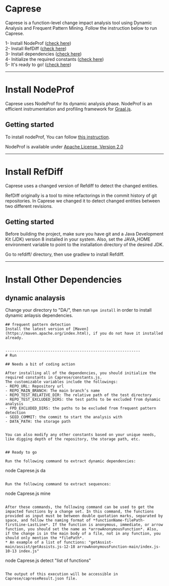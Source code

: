 # Caprese
Caprese is a function-level change impact analysis tool using Dynamic Analysis and Frequent Pattern Mining. Follow the instruction below to run Caprese.

1- Install NodeProf ([check here](#NodeProf))\
2- Install RefDiff ([check here](#RefDiff))\
3- Install dependencies ([check here](#Projects_Dependencies))\
4- Initialize the required constants ([check here](#Run))\
5- It's ready to go! ([check here](#Run)) 

------------------------------------------------------------

# Install NodeProf 
Caprese uses NodeProf for its dynamic analysis phase. NodeProf is an efficient instrumentation and profiling framework for [Graal.js](https://github.com/graalvm/graaljs).

## Getting started

To install nodeProf, You can follow [this instruction](https://github.com/Haiyang-Sun/nodeprof.js/tree/master/docs/panathon18). 

NodeProf is available under [Apache License, Version 2.0](http://www.apache.org/licenses/LICENSE-2.0)

------------------------------------------------------------
# Install RefDiff 
Caprese uses a changed version of Refdiff to detect the changed entities.

RefDiff originally is a tool to mine refactorings in the commit history of git repositories. In Caprese we changed it to detect changed entities between two different revisions.

## Getting started

Before building the project, make sure you have git and a Java Development Kit (JDK) version 8 installed in your system. Also, set the JAVA_HOME environment variable to point to the installation directory of the desired JDK.

Go to refdiff/ directory, then use gradlew to install Refdiff. 


------------------------------------------------------------
# Install Other Dependencies
## dynamic analaysis
Change your directory to "DA/", then run ```npm install``` in order to install dynamic anlaysis dependencies.
```
## frequent pattern detection
Install the latest version of [Maven](https://maven.apache.org/index.html), if you do not have it installed already. 


------------------------------------------------------------
# Run

## Needs a bit of coding action

After installing all of the dependencies, you should initialize the required constants in Caprese/constants.js.
The customizable variables include the followings: 
- REPO_URL: Repository url
- REPO_MAIN_BRANCH: The main branch’s name
- REPO_TEST_RELATIVE_DIR: The relative path of the test directory
- REPO_TEST_EXCLUDED_DIRS: the test paths to be excluded from dynamic analysis
- FPD_EXCLUDED_DIRS: the paths to be excluded from frequent pattern detection 
- SEED_COMMIT: the commit to start the analysis with
- DATA_PATH: the storage path


You can also modify any other constants based on your unique needs, like digging depth of the repository, the storage path, etc.


## Ready to go

Run the following command to extract dynamic dependencies:
```
node Caprese.js da
```

Run the following command to extract sequences:
```
node Caprese.js mine
```

After these commands, the following command can be used to get the impacted functions by a change set. In this command, the functions provided as input must be between double quotation marks, separated by space, and follow the naming format of *functionName-filePath-firstLine-LastLine*. If the function is anonymous, immediate, or arrow function, you should set the name as *arrowAnonymousFunction*. Also, if the change is in the main body of a file, not in any function, you should only mention the *filePath*. 
* An example of a list of functions: "getAssist-main/assist/getAssists.js-12-18 arrowAnonymousFunction-main/index.js-10-13 index.js"

```
node Caprese.js detect "list of functions"
```

The output of this execution will be accessible in Caprese/capreseResult.json file. 


